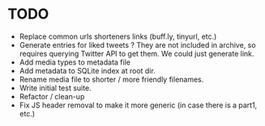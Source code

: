 # TODO

- Replace common urls shorteners links (buff.ly, tinyurl, etc.)
- Generate entries for liked tweets ? They are not included in archive, so requires querying Twitter API to get them.
  We could just generate link.
- Add media types to metadata file
- Add metadata to SQLite index at root dir.
- Rename media file to shorter / more friendly filenames.
- Write initial test suite.
- Refactor / clean-up
- Fix JS header removal to make it more generic (in case there is a part1, etc.)
